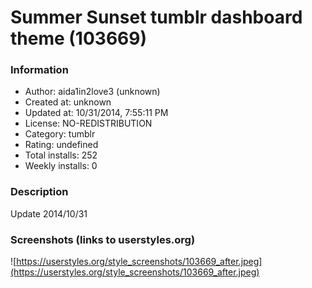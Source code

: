 # Summer Sunset tumblr dashboard theme (103669)

### Information
- Author: aida1in2love3 (unknown)
- Created at: unknown
- Updated at: 10/31/2014, 7:55:11 PM
- License: NO-REDISTRIBUTION
- Category: tumblr
- Rating: undefined
- Total installs: 252
- Weekly installs: 0


### Description
Update 2014/10/31


### Screenshots (links to userstyles.org)
![https://userstyles.org/style_screenshots/103669_after.jpeg](https://userstyles.org/style_screenshots/103669_after.jpeg)


